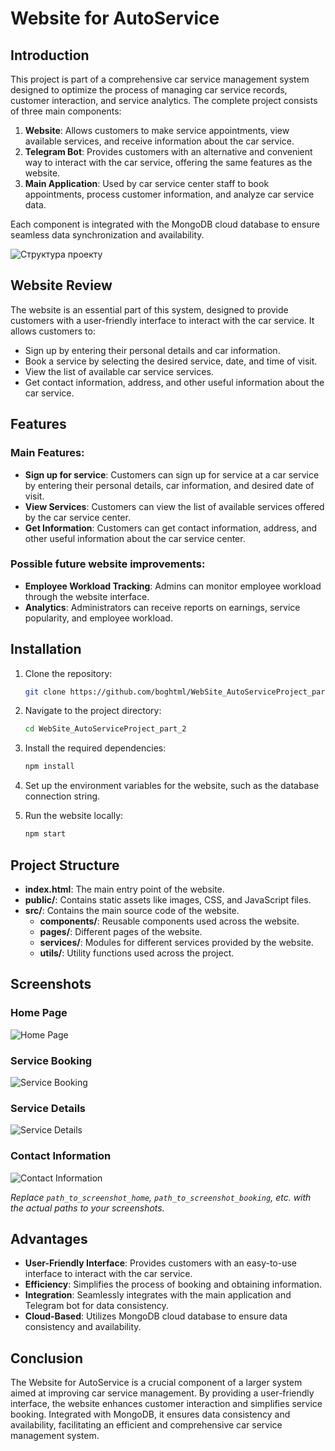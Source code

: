# Website for AutoService

## Introduction

This project is part of a comprehensive car service management system designed to optimize the process of managing car service records, customer interaction, and service analytics. The complete project consists of three main components:

1. **Website**: Allows customers to make service appointments, view available services, and receive information about the car service.
2. **Telegram Bot**: Provides customers with an alternative and convenient way to interact with the car service, offering the same features as the website.
3. **Main Application**: Used by car service center staff to book appointments, process customer information, and analyze car service data.

Each component is integrated with the MongoDB cloud database to ensure seamless data synchronization and availability.

![Структура проекту](https://github.com/boghtml/TelegramBot_AutoServiceProject_part_1/assets/119760440/f30720c6-70fe-47de-a98a-502ae62bf98f)

## Website Review

The website is an essential part of this system, designed to provide customers with a user-friendly interface to interact with the car service. It allows customers to:
- Sign up by entering their personal details and car information.
- Book a service by selecting the desired service, date, and time of visit.
- View the list of available car service services.
- Get contact information, address, and other useful information about the car service.

## Features

### Main Features:
- **Sign up for service**: Customers can sign up for service at a car service by entering their personal details, car information, and desired date of visit.
- **View Services**: Customers can view the list of available services offered by the car service center.
- **Get Information**: Customers can get contact information, address, and other useful information about the car service center.

### Possible future website improvements:
- **Employee Workload Tracking**: Admins can monitor employee workload through the website interface.
- **Analytics**: Administrators can receive reports on earnings, service popularity, and employee workload.

## Installation

1. Clone the repository:
    ```bash
    git clone https://github.com/boghtml/WebSite_AutoServiceProject_part_2.git
    ```

2. Navigate to the project directory:
    ```bash
    cd WebSite_AutoServiceProject_part_2
    ```

3. Install the required dependencies:
    ```bash
    npm install
    ```

4. Set up the environment variables for the website, such as the database connection string.

5. Run the website locally:
    ```bash
    npm start
    ```

## Project Structure

- **index.html**: The main entry point of the website.
- **public/**: Contains static assets like images, CSS, and JavaScript files.
- **src/**: Contains the main source code of the website.
    - **components/**: Reusable components used across the website.
    - **pages/**: Different pages of the website.
    - **services/**: Modules for different services provided by the website.
    - **utils/**: Utility functions used across the project.

## Screenshots

### Home Page
![Home Page](path_to_screenshot_home)

### Service Booking
![Service Booking](path_to_screenshot_booking)

### Service Details
![Service Details](path_to_screenshot_details)

### Contact Information
![Contact Information](path_to_screenshot_contact)

*Replace `path_to_screenshot_home`, `path_to_screenshot_booking`, etc. with the actual paths to your screenshots.*

## Advantages

- **User-Friendly Interface**: Provides customers with an easy-to-use interface to interact with the car service.
- **Efficiency**: Simplifies the process of booking and obtaining information.
- **Integration**: Seamlessly integrates with the main application and Telegram bot for data consistency.
- **Cloud-Based**: Utilizes MongoDB cloud database to ensure data consistency and availability.

## Conclusion

The Website for AutoService is a crucial component of a larger system aimed at improving car service management. By providing a user-friendly interface, the website enhances customer interaction and simplifies service booking. Integrated with MongoDB, it ensures data consistency and availability, facilitating an efficient and comprehensive car service management system.
